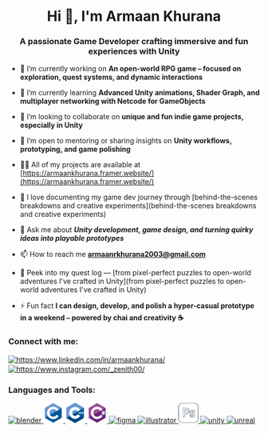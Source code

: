 <h1 align="center">Hi 👋, I'm Armaan Khurana</h1>
<h3 align="center">A passionate Game Developer crafting immersive and fun experiences with Unity</h3>

- 🔭 I’m currently working on **An open-world RPG game – focused on exploration, quest systems, and dynamic interactions**

- 🌱 I’m currently learning **Advanced Unity animations, Shader Graph, and multiplayer networking with Netcode for GameObjects**

- 👯 I’m looking to collaborate on **unique and fun indie game projects, especially in Unity**

- 🤝 I’m open to mentoring or sharing insights on **Unity workflows, prototyping, and game polishing**

- 👨‍💻 All of my projects are available at [https://armaankhurana.framer.website/](https://armaankhurana.framer.website/)

- 📝 I love documenting my game dev journey through [behind-the-scenes breakdowns and creative experiments](behind-the-scenes breakdowns and creative experiments)

- 💬 Ask me about ***Unity development, game design, and turning quirky ideas into playable prototypes***

- 📫 How to reach me **armaanrkhurana2003@gmail.com**

- 📄 Peek into my quest log — [from pixel-perfect puzzles to open-world adventures I've crafted in Unity](from pixel-perfect puzzles to open-world adventures I've crafted in Unity)

- ⚡ Fun fact **I can design, develop, and polish a hyper-casual prototype in a weekend – powered by chai and creativity ☕**

<h3 align="left">Connect with me:</h3>
<p align="left">
<a href="https://linkedin.com/in/https://www.linkedin.com/in/armaankhurana/" target="blank"><img align="center" src="https://raw.githubusercontent.com/rahuldkjain/github-profile-readme-generator/master/src/images/icons/Social/linked-in-alt.svg" alt="https://www.linkedin.com/in/armaankhurana/" height="30" width="40" /></a>
<a href="https://instagram.com/https://www.instagram.com/_zenith00/" target="blank"><img align="center" src="https://raw.githubusercontent.com/rahuldkjain/github-profile-readme-generator/master/src/images/icons/Social/instagram.svg" alt="https://www.instagram.com/_zenith00/" height="30" width="40" /></a>
</p>

<h3 align="left">Languages and Tools:</h3>
<p align="left"> <a href="https://www.blender.org/" target="_blank" rel="noreferrer"> <img src="https://download.blender.org/branding/community/blender_community_badge_white.svg" alt="blender" width="40" height="40"/> </a> <a href="https://www.cprogramming.com/" target="_blank" rel="noreferrer"> <img src="https://raw.githubusercontent.com/devicons/devicon/master/icons/c/c-original.svg" alt="c" width="40" height="40"/> </a> <a href="https://www.w3schools.com/cpp/" target="_blank" rel="noreferrer"> <img src="https://raw.githubusercontent.com/devicons/devicon/master/icons/cplusplus/cplusplus-original.svg" alt="cplusplus" width="40" height="40"/> </a> <a href="https://www.w3schools.com/cs/" target="_blank" rel="noreferrer"> <img src="https://raw.githubusercontent.com/devicons/devicon/master/icons/csharp/csharp-original.svg" alt="csharp" width="40" height="40"/> </a> <a href="https://www.figma.com/" target="_blank" rel="noreferrer"> <img src="https://www.vectorlogo.zone/logos/figma/figma-icon.svg" alt="figma" width="40" height="40"/> </a> <a href="https://www.adobe.com/in/products/illustrator.html" target="_blank" rel="noreferrer"> <img src="https://www.vectorlogo.zone/logos/adobe_illustrator/adobe_illustrator-icon.svg" alt="illustrator" width="40" height="40"/> </a> <a href="https://www.photoshop.com/en" target="_blank" rel="noreferrer"> <img src="https://raw.githubusercontent.com/devicons/devicon/master/icons/photoshop/photoshop-line.svg" alt="photoshop" width="40" height="40"/> </a> <a href="https://unity.com/" target="_blank" rel="noreferrer"> <img src="https://www.vectorlogo.zone/logos/unity3d/unity3d-icon.svg" alt="unity" width="40" height="40"/> </a> <a href="https://unrealengine.com/" target="_blank" rel="noreferrer"> <img src="https://raw.githubusercontent.com/kenangundogan/fontisto/036b7eca71aab1bef8e6a0518f7329f13ed62f6b/icons/svg/brand/unreal-engine.svg" alt="unreal" width="40" height="40"/> </a> </p>
